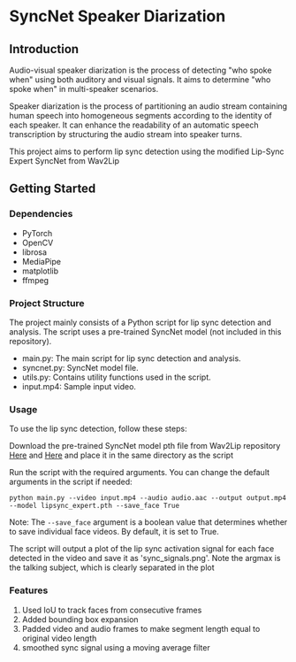 # SyncNet Speaker Diarization

## Introduction
Audio-visual speaker diarization is the process of detecting "who spoke when" using both auditory and visual signals. It aims to determine "who spoke when" in multi-speaker scenarios.

Speaker diarization is the process of partitioning an audio stream containing human speech into homogeneous segments according to the identity of each speaker. It can enhance the readability of an automatic speech transcription by structuring the audio stream into speaker turns.

This project aims to perform lip sync detection using the modified Lip-Sync Expert SyncNet from Wav2Lip
## Getting Started

### Dependencies
- PyTorch
- OpenCV
- librosa
- MediaPipe
- matplotlib
- ffmpeg

### Project Structure
The project mainly consists of a Python script for lip sync detection and analysis. The script uses a pre-trained SyncNet model (not included in this repository).

- main.py: The main script for lip sync detection and analysis.
- syncnet.py: SyncNet model file.
- utils.py: Contains utility functions used in the script.
- input.mp4: Sample input video.


### Usage
To use the lip sync detection, follow these steps:

Download the pre-trained SyncNet model pth file from Wav2Lip repository [Here](https://github.com/Rudrabha/Wav2Lip) and [Here](https://iiitaphyd-my.sharepoint.com/personal/radrabha_m_research_iiit_ac_in/_layouts/15/onedrive.aspx?id=%2Fpersonal%2Fradrabha%5Fm%5Fresearch%5Fiiit%5Fac%5Fin%2FDocuments%2FWav2Lip%5FModels%2Flipsync%5Fexpert%2Epth&parent=%2Fpersonal%2Fradrabha%5Fm%5Fresearch%5Fiiit%5Fac%5Fin%2FDocuments%2FWav2Lip%5FModels&ga=1)
and place it in the same directory as the script


Run the script with the required arguments. You can change the default arguments in the script if needed:
```
python main.py --video input.mp4 --audio audio.aac --output output.mp4 --model lipsync_expert.pth --save_face True
```
Note: The `--save_face` argument is a boolean value that determines whether to save individual face videos. By default, it is set to True.

The script will output a plot of the lip sync activation signal for each face detected in the video and save it as 'sync_signals.png'. Note the argmax is the talking subject, which is clearly separated in the plot

### Features

1. Used IoU to track faces from consecutive frames
2. Added bounding box expansion
3. Padded video and audio frames to make segment length equal to original video length
4. smoothed sync signal using a moving average filter

